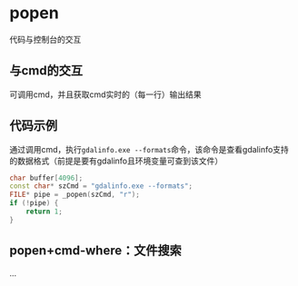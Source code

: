 # popen

代码与控制台的交互

## 与cmd的交互

可调用cmd，并且获取cmd实时的（每一行）输出结果

## 代码示例

通过调用cmd，执行`gdalinfo.exe --formats`命令，该命令是查看gdalinfo支持的数据格式（前提是要有gdalinfo且环境变量可查到该文件）

```C++
char buffer[4096];
const char* szCmd = "gdalinfo.exe --formats";
FILE* pipe = _popen(szCmd, "r");
if (!pipe) {
    return 1;
}

```

## popen+cmd-where：文件搜索

...
